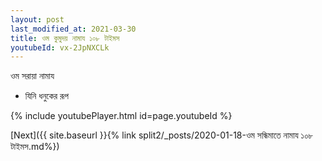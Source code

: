 ```yaml
---
layout: post
last_modified_at: 2021-03-30
title: ওম কুমুদয় নামায ১০৮ টাইমস
youtubeId: vx-2JpNXCLk
---
```

 
 
ওম  সরায়া  নামায  
 
 -  যিনি ধনুকের রূপ 
 
  
 
  
 
 
 
 
 
 


{% include youtubePlayer.html id=page.youtubeId %}
 
[Next]({{ site.baseurl }}{% link  split2/_posts/2020-01-18-ওম সন্ধিমাতে নামায ১০৮ টাইমস.md%})
 

